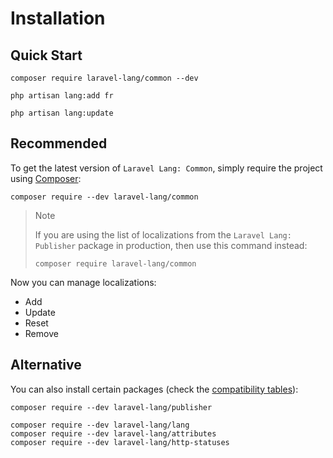 # Installation

## Quick Start

```bash:no-line-numbers
composer require laravel-lang/common --dev

php artisan lang:add fr

php artisan lang:update
```

## Recommended

To get the latest version of `Laravel Lang: Common`, simply require the project using [Composer](https://getcomposer.org):

```bash:no-line-numbers
composer require --dev laravel-lang/common
```

> Note
> 
> If you are using the list of localizations from the `Laravel Lang: Publisher` package in production, then use this command instead:
> 
> ```bash:no-line-numbers
> composer require laravel-lang/common
> ```

Now you can manage localizations:

* Add
* Update
* Reset
* Remove

## Alternative

You can also install certain packages (check the [compatibility tables](compatibility/index.md)):

```bash:no-line-numbers
composer require --dev laravel-lang/publisher

composer require --dev laravel-lang/lang
composer require --dev laravel-lang/attributes
composer require --dev laravel-lang/http-statuses
```
